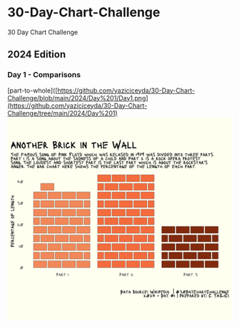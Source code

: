 # 30-Day-Chart-Challenge
30 Day Chart Challenge

## 2024 Edition

### Day 1 - Comparisons
[part-to-whole]([https://github.com/yaziciceyda/30-Day-Chart-Challenge/blob/main/2024/Day%201/Day1.png](https://github.com/yaziciceyda/30-Day-Chart-Challenge/tree/main/2024/Day%201)
![image](https://github.com/yaziciceyda/30-Day-Chart-Challenge/blob/main/2024/Day%201/Day1.png)

